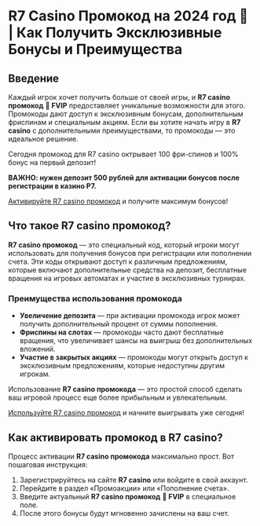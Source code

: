 # R7 Casino Промокод на 2024 год 🎁 | Как Получить Эксклюзивные Бонусы и Преимущества

## Введение

Каждый игрок хочет получить больше от своей игры, и **R7 casino промокод** **🎁 FVIP** предоставляет уникальные возможности для этого. Промокоды дают доступ к эксклюзивным бонусам, дополнительным фриспинам и специальным акциям. Если вы хотите начать игру в **R7 casino** с дополнительными преимуществами, то промокоды — это идеальное решение.

Сегодня промокод для R7 casino октрывает 100 фри-спинов и 100% бонус на первый депозит! 

**ВАЖНО: нужен депозит 500 рублей для активации бонусов после регистрации в казино Р7.**

[Активируйте R7 casino промокод](https://linkcasino.ru/r7_casino) и получите максимум бонусов!

## Что такое R7 casino промокод?

**R7 casino промокод** — это специальный код, который игроки могут использовать для получения бонусов при регистрации или пополнении счета. Эти коды открывают доступ к различным предложениям, которые включают дополнительные средства на депозит, бесплатные вращения на игровых автоматах и участие в эксклюзивных турнирах. 

### Преимущества использования промокода

- **Увеличение депозита** — при активации промокода игрок может получить дополнительный процент от суммы пополнения.
- **Фриспины на слотах** — промокоды часто дают бесплатные вращения, что увеличивает шансы на выигрыш без дополнительных вложений.
- **Участие в закрытых акциях** — промокоды могут открыть доступ к эксклюзивным предложениям, которые недоступны другим игрокам.

Использование **R7 casino промокода** — это простой способ сделать ваш игровой процесс еще более прибыльным и увлекательным.

[Используйте R7 casino промокод](https://linkcasino.ru/r7_casino) и начните выигрывать уже сегодня!


## Как активировать промокод в R7 casino?

Процесс активации **R7 casino промокода** максимально прост. Вот пошаговая инструкция:

1. Зарегистрируйтесь на сайте **R7 casino** или войдите в свой аккаунт.
2. Перейдите в раздел «Промоакции» или «Пополнение счета».
3. Введите актуальный **R7 casino промокод** **🎁 FVIP** в специальное поле.
4. После этого бонусы будут мгновенно зачислены на ваш счет.
